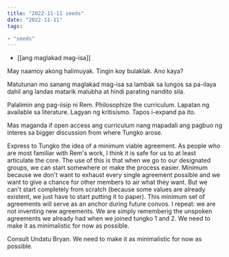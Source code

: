 ```yaml
---
title: "2022-11-11 seeds"
date: "2022-11-11"
tags:

- "seeds"
---
```


- [[ang maglakad mag-isa]]

May naamoy akong halimuyak. Tingin koy bulaklak. Ano kaya?

Matutunan mo sanang
maglakad mag-isa
sa lambak
sa lungos
sa pa-ilaya
dahil ang landas
matarik
malubha
at hindi parating
nandito sila.

Palalimin ang pag-iisip ni Rem. Philosophize the curriculum. Lapatan ng available sa literature. Lagyan ng kritisismo. Tapos i-expand pa ito.

Mas maganda if open access ang curriculum nang mapadali ang pagbuo ng interes sa bigger discussion from where Tungko arose.

Express to Tungko the idea of a minimum viable agreement. As people who are most familiar with Rem's work, I think it is safe for us to at least articulate the core. The use of this is that when we go to our designated groups, we can start somewhere or make the process easier. Minimum because we don't want to exhaust every single agreement possible and we want to give a chance for other members to air what they want. But we can't start completely from scratch (because some values are already existent, we just have to start putting it to paper). This minimum set of agreements will serve as an anchor during future convos. I repeat: we are not inventing new agreements. We are simply rememberig the unspoken agreements we already had when we joined tungko 1 and 2. We need to make it as minimalistic for now as possible.

Consult Undatu Bryan. We need to make it as minimalistic for now as possible.
